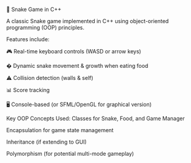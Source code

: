 🐍 Snake Game in C++

A classic Snake game implemented in C++ using object-oriented programming (OOP) principles. 

Features include:

🎮 Real-time keyboard controls (WASD or arrow keys)

� Dynamic snake movement & growth when eating food

⚠️ Collision detection (walls & self)

📊 Score tracking

🖥️ Console-based (or SFML/OpenGL for graphical version)

Key OOP Concepts Used:
Classes for Snake, Food, and Game Manager

Encapsulation for game state management

Inheritance (if extending to GUI)

Polymorphism (for potential multi-mode gameplay)
